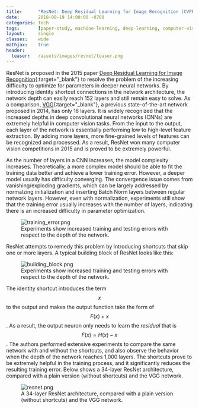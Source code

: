 ```yaml
---
title:      "ResNet: Deep Residual Learning for Image Recognition (CVPR 2016 Paper)"
date:       2018-08-19 14:00:00 -0700
categories: Tech
tags:       [paper-study, machine-learning, deep-learning, computer-vision]
layout:     single
classes:    wide
mathjax:    true
header:
  teaser:   /assets/images/resnet/teaser.png
---
```


ResNet is proposed in the 2015 paper [Deep Residual Learning for Image Recognition](https://arxiv.org/abs/1512.03385){:target="_blank"} to resolve the problem of the increasing difficulty to optimize for parameters in deeper neural networks. By introducing identity shortcut connections in the network architecture, the network depth can easily reach 152 layers and still remain easy to solve. As a comparison, [VGG](https://arxiv.org/abs/1409.1556){:target="_blank"}, a previous state-of-the-art network proposed in 2014, has only 16 layers. It is widely recognized that the increased depths in deep convolutional neural networks (CNNs) are extremely helpful in computer vision tasks. From the input to the output, each layer of the network is essentially performing low to high-level feature extraction. By adding more layers, more fine-grained levels of features can be recognized and processed. As a result, ResNet won many computer vision competitions in 2015 and is proved to be extremely powerful.

As the number of layers in a CNN increases, the model complexity increases. Theoretically, a more complex model should be able to fit the training data better and achieve a lower training error. However, a deeper model usually has difficulty converging. The convergence issue comes from vanishing/exploding gradients, which can be largely addressed by normalzing initialization and inserting Batch Norm layers between regular network layers. However, even with normalization, experiments still show that the training error usually increases with the number of layers, indicating there is an increased difficulty in parameter optimization.

<figure>
  <img src="{{site.url}}/assets/images/resnet/training_error.png" alt="training_error.png"/>
  <figcaption>Experiments show increased training and testing errors with respect to the depth of the network.</figcaption>
</figure>

ResNet attempts to remedy this problem by introducing shortcuts that skip one or more layers. A typical building block of ResNet looks like this:

<figure>
  <img src="{{site.url}}/assets/images/resnet/building_block.png" alt="building_block.png"/>
  <figcaption>Experiments show increased training and testing errors with respect to the depth of the network.</figcaption>
</figure>

The identity shortcut introduces the term $$x$$ to the output and makes the output function take the form of $$F(x) + x$$. As a result, the output neuron only needs to learn the *residual* that is $$F(x) = H(x) - x$$. The authors performed extensive experiments to compare the same network with and without the shortcuts, and also observe the behavior when the depth of the network reaches 1,000 layers. The shortcuts prove to be extremely helpful in the training process, and it significantly reduces the resulting training error. Below shows a 34-layer ResNet architecture, compared with a plain version (without shortcuts) and the VGG network.

<figure>
  <img src="{{site.url}}/assets/images/resnet/resnet.png" alt="resnet.png"/>
  <figcaption>A 34-layer ResNet architecture, compared with a plain version (without shortcuts) and the VGG network.</figcaption>
</figure>